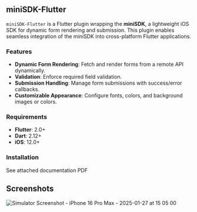 ## miniSDK-Flutter

`miniSDK-Flutter` is a Flutter plugin wrapping the **miniSDK**, a lightweight iOS SDK for dynamic form rendering and submission. This plugin enables seamless integration of the miniSDK into cross-platform Flutter applications.

### Features

- **Dynamic Form Rendering**: Fetch and render forms from a remote API dynamically.
- **Validation**: Enforce required field validation.
- **Submission Handling**: Manage form submissions with success/error callbacks.
- **Customizable Appearance**: Configure fonts, colors, and background images or colors.

### Requirements

- **Flutter**: 2.0+
- **Dart**: 2.12+
- **iOS**: 12.0+

### Installation

See attached documentation PDF

## Screenshots

![Simulator Screenshot - iPhone 16 Pro Max - 2025-01-27 at 15 05 00](https://github.com/user-attachments/assets/4cf9d66f-81f9-4a71-b319-bd0f1dac6038)
